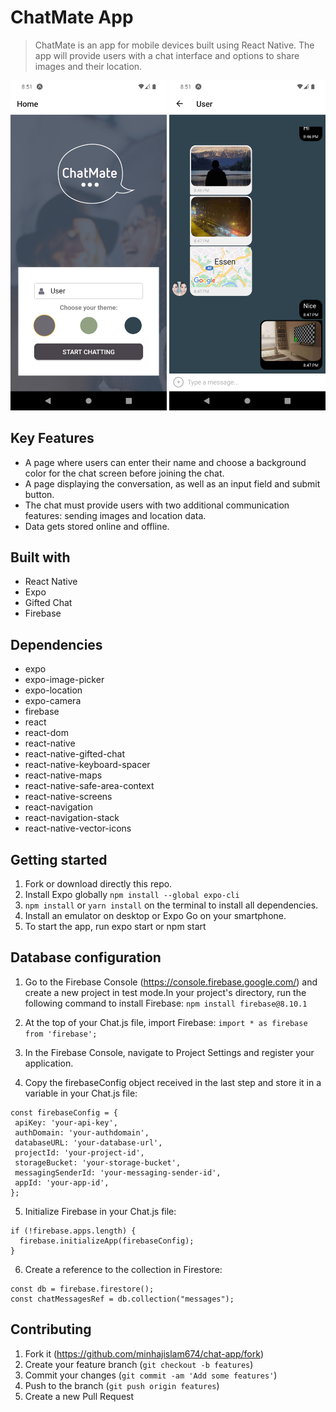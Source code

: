 # ChatMate App

> ChatMate is an app for mobile devices built using React Native. The app will
> provide users with a chat interface and options to share images and their
> location.

<img
  src="/assets/Screenshot_1674244270.png"
  alt="Alt text"
  title="Optional title"
  style="display: inline-block; width: 250px">
<img
  src="/assets/Screenshot_1674244293.png"
  alt="Alt text"
  title="Optional title"
  style="display: inline-block; width: 250px">

## Key Features

- A page where users can enter their name and choose a background color for the chat screen
  before joining the chat.
- A page displaying the conversation, as well as an input field and submit button.
- The chat must provide users with two additional communication features: sending images
  and location data.
- Data gets stored online and offline.

## Built with

- React Native
- Expo
- Gifted Chat
- Firebase

## Dependencies

- expo
- expo-image-picker
- expo-location
- expo-camera
- firebase
- react
- react-dom
- react-native
- react-native-gifted-chat
- react-native-keyboard-spacer
- react-native-maps
- react-native-safe-area-context
- react-native-screens
- react-navigation
- react-navigation-stack
- react-native-vector-icons

## Getting started

1. Fork or download directly this repo.
2. Install Expo globally `npm install --global expo-cli`
3. `npm install` or `yarn install` on the terminal to install all dependencies.
4. Install an emulator on desktop or Expo Go on your smartphone.
5. To start the app, run expo start or npm start

## Database configuration

1. Go to the Firebase Console (https://console.firebase.google.com/) and create a new project in test mode.In your project's directory, run the following command to install Firebase:
   `npm install firebase@8.10.1`
2. At the top of your Chat.js file, import Firebase:
   `import * as firebase from 'firebase';`
3. In the Firebase Console, navigate to Project Settings and register your application.

4. Copy the firebaseConfig object received in the last step and store it in a variable in your Chat.js file:

```
const firebaseConfig = {
 apiKey: 'your-api-key',
 authDomain: 'your-authdomain',
 databaseURL: 'your-database-url',
 projectId: 'your-project-id',
 storageBucket: 'your-storage-bucket',
 messagingSenderId: 'your-messaging-sender-id',
 appId: 'your-app-id',
};
```

5. Initialize Firebase in your Chat.js file:

```
if (!firebase.apps.length) {
  firebase.initializeApp(firebaseConfig);
}
```

6. Create a reference to the collection in Firestore:

```
const db = firebase.firestore();
const chatMessagesRef = db.collection("messages");
```

## Contributing

1. Fork it (<https://github.com/minhajislam674/chat-app/fork>)
2. Create your feature branch (`git checkout -b features`)
3. Commit your changes (`git commit -am 'Add some features'`)
4. Push to the branch (`git push origin features`)
5. Create a new Pull Request
